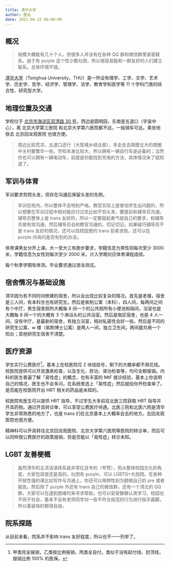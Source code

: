 ```yaml
---
title: 清华大学
author: 匿名
date: 2022-06-22 00:00:00
---
```


## 概况

> 规模大概能有几十个人，但很多人并没有在各种 QQ 群和微信群里紧密联系。由于有 purple 这个性少数社团，所以很容易能和一群友好的人们建立联系。总体环境不错。

[清华大学](https://www.tsinghua.edu.cn)（Tsinghua University，THU）是一所设有理学、工学、文学、艺术学、历史学、哲学、经济学、管理学、法学、教育学和医学等 11 个学科门类的综合性、研究型大学。

## 地理位置及交通

学校位于 [北京市海淀区双清路 30 号](https://amap.com/place/B000A7BD6C)，西边是圆明园，东南是五道口（宇宙中心），离 北京大学第三医院 和北京大学第六医院都不远，一般骑车可达。乘坐地铁去 北京回龙观医院 也很方便。

> 周边比较荒凉，五道口还行（大型城乡结合部），多走走去隔壁北大的商圈中关村要繁华一些。学校本身比较大，所以拥有一辆自行车是必备的；当然你也可以拥有一辆电动车，前提是你能找到充电的方法，具体情况来了就知道了。

## 军训与体育

军训要求剪短头发，但存在沟通后保留头发的先例。

> 军训在校内，所以整体不会特别严格。教官实际上是害怕学生出问题的，所以想要在军训过程中相对能应付过去比如不剪头发，要提前和辅导员沟通。辅导员整体上是 trans 友好的，所以一定要鼓起勇气提自己的要求，和辅导员做有效沟通，然后辅导员会和教官沟通的，切记切记。如果碰巧辅导员不是 trans 友好的情况，还可以找校园里的 trans 前辈求助，还可以在 purple 内询问是否有别的办法。

体育课男女分开上课。大一至大三有跑步要求，学籍信息为男性则每次至少 3000 米，学籍信息为女性则每次至少 2000 米，计入学期对应体育课程成绩。

每个秋季学期有体测。毕业要求通过游泳测试。

## 宿舍情况与基础设施

清华因为有不同时间修建的宿舍，所以会出现比较复杂的情况。首先是老楼，宿舍是三人间，有本科生也有研究生。然后是紫荆公寓（本科），四人间，每两间之间有个中厅，男生宿舍厕所大概每 8 间一个的公共厕所有小便池和隔间，浴室也是大概每 8 间一个的大概有 3 个淋浴头的公共浴室。然后是南区宿舍，也是 4 人一间，没有中厅，是最新的宿舍，有独立浴室，相对私密性会好一些。然后是不同的研究生公寓，w 楼（紫荆博士公寓）是两人一间，独立卫生间，两间屋共用一个阳台；其他研究生宿舍不清楚。

## 医疗资源

学生实行公费医疗[^1]。基本上在校医院花 2 块钱挂号，剩下的大概率都不用花钱。校医院提供可以开具激素检查，以及生化、肝功、肾功检查等，均可全额报销。内科的医生普遍了解「易性症」的概念，也有丰富的 MtF 接诊经验，基本上你说明自己的情况，医生也不会多问，在系统里选上「易性症」然后就给你开检查单了。是否能在校医院开出 HRT 相关的药品是未知的。

校医院有医生可以提供 HRT 指导，不过学生大多前往北医三院获取 HRT 指导并开具药物。通过开具转诊单，可以享受公费医疗待遇。北医三院和北医六院是清华学生非常熟悉的地方了，也是 trans 们在北京基本上大概率会去的地方。去回龙观医院也很方便。

精神科可以开具转往北京回龙观医院、北京大学第六医院等医院的转诊单，而后可以同样按公费医疗的政策报销，但是否能以「易性症」转诊未知。

## LGBT 友善梗概

> 虽然清华的主流话语体系是非常红且专的（夸赞），但从整体校园文化的角度，大家包容度还是高的。社团有 purple，可以 LGBTQ+大抱团。在各种开放性强的课比如写作与沟通上，你还可以用跨性别为题做自己的 pre 或者报告。然后除了 purple 外还有 trans 自己的微信群，还有一个清北的 QQ 群。大家可以在遇到困难时来寻求帮助，也可以安安静静认真学习。校园也不同于社会，基本不会有老师同学对一些不符合规范的行为进行指手画脚，所以着装啥的都很自由。

## 院系探路

从目前来看，院系并不影响 trans 友好程度，所以也不一一列举了。

[^1]: 甲类完全报销，乙类按比例报销，丙类全自付。类似于没有起付线、封顶线，报销比例 100% 的医保。
